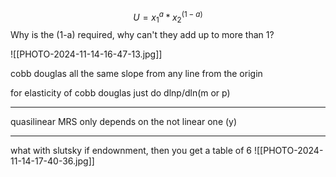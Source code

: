 $$U = x_1^a * x_2^{(1-a)}$$
Why is the (1-a) required, why can't they add up to more than 1?

![[PHOTO-2024-11-14-16-47-13.jpg]]

 cobb douglas all the same slope from any line from the origin 

 for elasticity of cobb douglas just do dlnp/dln(m or p)

---
quasilinear
MRS only depends on the not linear one (y) 

---
what with slutsky if endownment, then you get a table of 6
![[PHOTO-2024-11-14-17-40-36.jpg]]